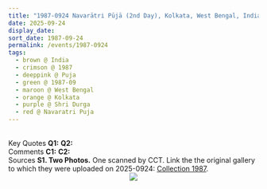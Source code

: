 ```yaml
---
title: "1987-0924 Navarātri Pūjā (2nd Day), Kolkata, West Bengal, India"
date: 2025-09-24
display_date: 
sort_date: 1987-09-24
permalink: /events/1987-0924
tags:
  - brown @ India
  - crimson @ 1987
  - deeppink @ Puja
  - green @ 1987-09
  - maroon @ West Bengal
  - orange @ Kolkata
  - purple @ Shri Durga
  - red @ Navaratri Puja
---
```


<br>

<wave-list>
  <list-title color="DarkSeaGreen" width="55">Key Quotes</list-title>
  <list-item color="BlanchedAlmond" width="280"><b>Q1:</b> <i></i></list-item>
  <list-item color="Lavender" width="280"><b>Q2:</b> <i></i></list-item>
</wave-list>

<br>

<wave-list>
  <list-title color="DarkSeaGreen" width="55">Comments</list-title>
  <list-item color="BlanchedAlmond" width="280"><b>C1:</b> <i></i></list-item>
  <list-item color="Lavender" width="280"><b>C2:</b> <i></i></list-item>
</wave-list>

<br>

<wave-list>
  <list-title color="DarkSeaGreen" width="40">Sources</list-title>
  <list-item color="BlanchedAlmond" width="280"><b>S1. Two Photos.</b> One scanned by CCT. Link the the original gallery to which they were uploaded on 2025-0924: <a href="https://eternalmoments.smugmug.com/Collections/Yogi-Mahajan-Collection/1987">Collection 1987</a>.</list-item>
</wave-list>

<div style="text-align: center"><img src="https://pub-bcc3cbe9b1e94ba1ac28915f7a3900fa.r2.dev/1987-0924_Navaratri_Puja_(2nd_Day)_Kolkata_West_Bengal_India_01_(from_tif)_(Yogi_Mahajan_Collection).jpg" /></div>